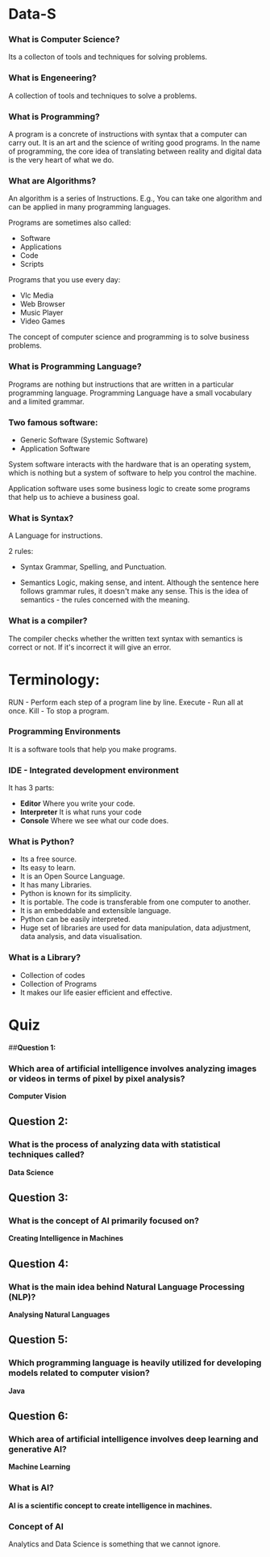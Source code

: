 # Data-S

### What is Computer Science?
Its a collecton of tools and techniques for solving problems.

### What is Engeneering?
A collection of tools and techniques to solve a problems.

### What is Programming?
A program is a concrete of instructions with syntax that a computer can carry out. It is an art and the science of writing good programs.
In the name of programming, the core idea of translating between reality and digital data is the very heart of what we do.

### What are Algorithms?
An algorithm is a series of Instructions.
E.g., You can take one algorithm and can be applied in many programming languages.

Programs are sometimes also called: 
- Software
- Applications
- Code
- Scripts


Programs that you use every day:
- Vlc Media
- Web Browser
- Music Player
- Video Games

The concept of computer science and programming is to solve business problems.

### What is Programming Language?
Programs are nothing but instructions that are written in a particular programming language. Programming Language have a small vocabulary and a limited grammar.

### Two famous software:
- Generic Software (Systemic Software)
- Application Software

System software interacts with the hardware that is an operating system, which is nothing but a system of software to help you control the machine.

Application software uses some business logic to create some programs that help us to achieve a business goal.

### What is Syntax?
A Language for instructions.

2 rules:
- Syntax
Grammar, Spelling, and Punctuation.

- Semantics
Logic, making sense, and intent.
Although the sentence here follows grammar rules, it doesn't make any sense. This is the idea of semantics - the rules concerned with the meaning.

### What is a compiler?
The compiler checks whether the written text syntax with semantics is correct or not. If it's incorrect it will give an error.

# Terminology:
RUN - Perform each step of a program line by line.
Execute - Run all at once.
Kill - To stop a program.

### Programming Environments
It is a software tools that help you make programs.
### IDE - Integrated development environment
It has 3 parts:
- **Editor**
Where you write your code.
- **Interpreter**
It is what runs your code
- **Console**
Where we see what our code does.

### What is Python?
- Its a free source.
- Its easy to learn.
- It is an Open Source Language.
- It has many Libraries.
- Python is known for its simplicity.
- It is portable. The code is transferable from one computer to another.
- It is an embeddable and extensible language.
- Python can be easily interpreted.
- Huge set of libraries are used for data manipulation, data adjustment, data analysis, and data visualisation.


### What is a Library?
- Collection of codes
- Collection of Programs
- It makes our life easier efficient and effective.


# Quiz
##**Question 1:**
### Which area of artificial intelligence involves analyzing images or videos in terms of pixel by pixel analysis?
**Computer Vision**

## Question 2:
### What is the process of analyzing data with statistical techniques called?
**Data Science**

## Question 3:
### What is the concept of AI primarily focused on?
**Creating Intelligence in Machines**

## Question 4:
### What is the main idea behind Natural Language Processing (NLP)?
**Analysing Natural Languages**

## Question 5:
### Which programming language is heavily utilized for developing models related to computer vision?
**Java**

## Question 6:
### Which area of artificial intelligence involves deep learning and generative AI?
**Machine Learning**

### What is AI?
**AI is a scientific concept to create intelligence in machines.**

### Concept of AI
Analytics and Data Science is something that we cannot ignore.
